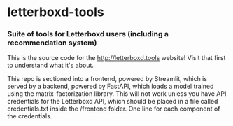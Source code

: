 # letterboxd-tools
### Suite of tools for Letterboxd users (including a recommendation system)

This is the source code for the http://letterboxd.tools website! Visit that first to understand what it's about.

This repo is sectioned into a frontend, powered by Streamlit, which is served by a backend, powered by FastAPI, which loads a model trained using the matrix-factorization library. This will not work unless you have API credentials for the Letterboxd API, which should be placed in a file called credentials.txt inside the /frontend folder. One line for each component of the credentials.
